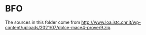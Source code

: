 # BFO
The sources in this folder come from http://www.loa.istc.cnr.it/wp-content/uploads/2021/07/dolce-mace4-prover9.zip.